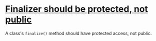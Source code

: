 # [Finalizer should be protected, not public](https://spotbugs.readthedocs.io/en/latest/bugDescriptions.html#FI_PUBLIC_SHOULD_BE_PROTECTED)

 A class's `finalize()` method should have protected access,
   not public.